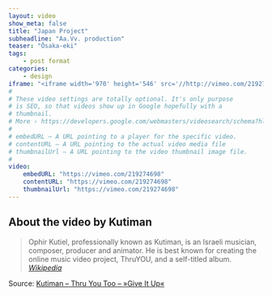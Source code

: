 ```yaml
---
layout: video
show_meta: false
title: "Japan Project"
subheadline: "Aa.Vv. production"
teaser: "Ōsaka-eki"
tags:
    - post format
categories:
    - design
iframe: "<iframe width='970' height='546' src='//http://vimeo.com/219274698' frameborder='0' allowfullscreen></iframe>"
#
# These video settings are totally optional. It's only purpose
# is SEO, so that videos show up in Google hopefully with a 
# thumbnail.
# More › https://developers.google.com/webmasters/videosearch/schema?hl=en&rd=1
#
# embedURL – A URL pointing to a player for the specific video.
# contentURL – A URL pointing to the actual video media file
# thumbnailUrl – A URL pointing to the video thumbnail image file.
#
video:
    embedURL: "https://vimeo.com/219274698"
    contentURL: "https://vimeo.com/219274698"
    thumbnailUrl: "https://vimeo.com/219274698"
---
```

<!--more-->

## About the video by Kutiman

> Ophir Kutiel, professionally known as Kutiman, is an Israeli musician, composer, producer and animator. He is best known for creating the online music video project, ThruYOU, and a self-titled album. <cite>[Wikipedia](http://en.wikipedia.org/wiki/Kutiman)</cite>



Source: [Kutiman – Thru You Too – »Give It Up«](https://www.youtube.com/watch?v=WoHxoz_0ykI)
